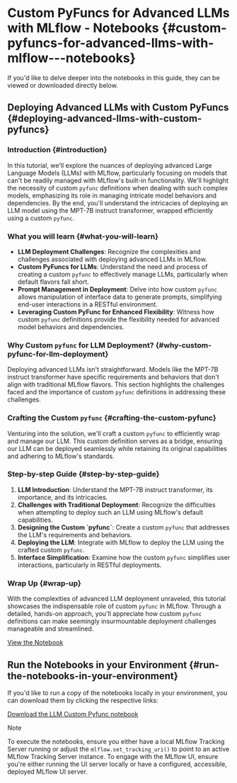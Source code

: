 # Custom PyFuncs for Advanced LLMs with MLflow - Notebooks {#custom-pyfuncs-for-advanced-llms-with-mlflow---notebooks}

If you'd like to delve deeper into the notebooks in this guide, they can
be viewed or downloaded directly below.

<div class="toctree" markdown="1" maxdepth="1" hidden="">

custom-pyfunc-advanced-llm.ipynb

</div>

## Deploying Advanced LLMs with Custom PyFuncs {#deploying-advanced-llms-with-custom-pyfuncs}

### Introduction {#introduction}

In this tutorial, we'll explore the nuances of deploying advanced Large
Language Models (LLMs) with MLflow, particularly focusing on models that
can't be readily managed with MLflow's built-in functionality. We'll
highlight the necessity of custom `pyfunc`
definitions when dealing with such complex models, emphasizing its role
in managing intricate model behaviors and dependencies. By the end,
you'll understand the intricacies of deploying an LLM model using the
MPT-7B instruct transformer, wrapped efficiently using a custom
`pyfunc`.

### What you will learn {#what-you-will-learn}

-   **LLM Deployment Challenges**: Recognize the complexities and
    challenges associated with deploying advanced LLMs in MLflow.
-   **Custom PyFuncs for LLMs**: Understand the need and process of
    creating a custom `pyfunc` to
    effectively manage LLMs, particularly when default flavors fall
    short.
-   **Prompt Management in Deployment**: Delve into how custom
    `pyfunc` allows manipulation of
    interface data to generate prompts, simplifying end-user
    interactions in a RESTful environment.
-   **Leveraging Custom PyFunc for Enhanced Flexibility**: Witness how
    custom `pyfunc` definitions provide the
    flexibility needed for advanced model behaviors and dependencies.

### Why Custom `pyfunc` for LLM Deployment? {#why-custom-pyfunc-for-llm-deployment}

Deploying advanced LLMs isn't straightforward. Models like the MPT-7B
instruct transformer have specific requirements and behaviors that don't
align with traditional MLflow flavors. This section highlights the
challenges faced and the importance of custom
`pyfunc` definitions in addressing these
challenges.

### Crafting the Custom `pyfunc` {#crafting-the-custom-pyfunc}

Venturing into the solution, we'll craft a custom
`pyfunc` to efficiently wrap and manage our
LLM. This custom definition serves as a bridge, ensuring our LLM can be
deployed seamlessly while retaining its original capabilities and
adhering to MLflow's standards.

### Step-by-step Guide {#step-by-step-guide}

1.  **LLM Introduction**: Understand the MPT-7B instruct transformer,
    its importance, and its intricacies.
2.  **Challenges with Traditional Deployment**: Recognize the
    difficulties when attempting to deploy such an LLM using MLflow's
    default capabilities.
3.  **Designing the Custom \`pyfunc\`**: Create a custom
    `pyfunc` that addresses the LLM's
    requirements and behaviors.
4.  **Deploying the LLM**: Integrate with MLflow to deploy the LLM using
    the crafted custom `pyfunc`.
5.  **Interface Simplification**: Examine how the custom
    `pyfunc` simplifies user interactions,
    particularly in RESTful deployments.

### Wrap Up {#wrap-up}

With the complexities of advanced LLM deployment unraveled, this
tutorial showcases the indispensable role of custom
`pyfunc` in MLflow. Through a detailed,
hands-on approach, you'll appreciate how custom
`pyfunc` definitions can make seemingly
insurmountable deployment challenges manageable and streamlined.

<a href="custom-pyfunc-advanced-llm.html" class="download-btn">View the Notebook</a>

## Run the Notebooks in your Environment {#run-the-notebooks-in-your-environment}

If you'd like to run a copy of the notebooks locally in your
environment, you can download them by clicking the respective links:

<a href="https://raw.githubusercontent.com/mlflow/mlflow/master/docs/source/llms/custom-pyfunc-for-llms/notebooks/custom-pyfunc-advanced-llm.ipynb" class="notebook-download-btn">Download the LLM Custom Pyfunc notebook</a><br/>

<div class="note" markdown="1">

<div class="title" markdown="1">

Note

</div>

To execute the notebooks, ensure you either have a local MLflow Tracking
Server running or adjust the `mlflow.set_tracking_uri()` to point to an
active MLflow Tracking Server instance. To engage with the MLflow UI,
ensure you're either running the UI server locally or have a configured,
accessible, deployed MLflow UI server.

</div>
